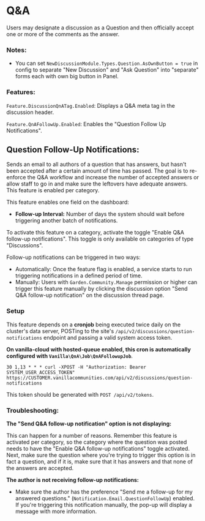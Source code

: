 # Q&A

Users may designate a discussion as a Question and then officially accept one or more of the comments as the answer.

### Notes:

- You can set  `NewDiscussionModule.Types.Question.AsOwnButton = true` in config to separate "New Discussion" and "Ask Question" into "separate" forms each with own big button in Panel.

### Features:

`Feature.DiscussionQnATag.Enabled`:  Displays a Q&A meta tag in the discussion header.

`Feature.QnAFollowUp.Enabled`: Enables the "Question Follow Up Notifications".



## Question Follow-Up Notifications:

Sends an email to all authors of a question that has answers, but hasn't been accepted after a certain amount of time has passed. The goal is to re-enforce the Q&A workflow and increase the number of accepted answers or allow staff to go in and make sure the leftovers have adequate answers. This feature is enabled per category.

This feature enables one field on the dashboard:

- **Follow-up Interval:** Number of days the system should wait before triggering another batch of notifications.

To activate this feature on a category, activate the toggle "Enable Q&A follow-up notifications". This toggle is only available on categories of type "Discussions".



Follow-up notifications can be triggered in two ways:

- Automatically: Once the feature flag is enabled, a service starts to run triggering notifications in a defined period of time.
- Manually: Users with `Garden.Community.Manage` permission or higher can trigger this feature manually by clicking the discussion option "Send Q&A follow-up notification" on the discussion thread page.

### Setup

This feature depends on a **cronjob** being executed twice daily on the cluster's data server, POSTing to the site's `/api/v2/discussions/question-notifications` endpoint and passing a valid system access token.

**On vanilla-cloud with hosted-queue enabled, this cron is automatically configured with `Vanilla\QnA\Job\QnAFollowupJob`**. 

```
30 1,13 * * * curl -XPOST -H "Authorization: Bearer SYSTEM_USER_ACCESS_TOKEN" https://CUSTOMER.vanillacommunities.com/api/v2/discussions/question-notifications
```

This token should be generated with `POST /api/v2/tokens`.

### Troubleshooting:

**The "Send Q&A follow-up notification" option is not displaying:**

This can happen for a number of reasons. Remember this feature is activated per category, so the category where the question was posted needs to have the "Enable Q&A follow-up notifications" toggle activated. Next, make sure the question where you're trying to trigger this option is in fact a question, and if it is, make sure that it has answers and that none of the answers are accepted.

**The author is not receiving follow-up notifications:**

- Make sure the author has the preference "Send me a follow-up for my answered questions." (`Notification.Email.QuestionFollowUp`) enabled. If you're triggering this notification manually, the pop-up will display a message with more information.
